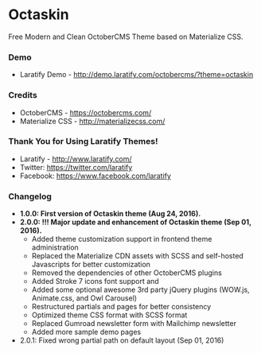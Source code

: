 # Octaskin
Free Modern and Clean OctoberCMS Theme based on Materialize CSS.

### Demo
- Laratify Demo - http://demo.laratify.com/octobercms/?theme=octaskin

### Credits
- OctoberCMS - https://octobercms.com/
- Materialize CSS - http://materializecss.com/

### Thank You for Using Laratify Themes!
- Laratify - http://www.laratify.com/
- Twitter: https://twitter.com/laratify
- Facebook: https://www.facebook.com/laratify

### Changelog
- **1.0.0: First version of Octaskin theme (Aug 24, 2016).**
- **2.0.0: !!! Major update and enhancement of Octaskin theme (Sep 01, 2016).**
  - Added theme customization support in frontend theme administration
  - Replaced the Materialize CDN assets with SCSS and self-hosted Javascripts for better customization
  - Removed the dependencies of other OctoberCMS plugins
  - Added Stroke 7 icons font support and
  - Added some optional awesome 3rd party jQuery plugins (WOW.js, Animate.css, and Owl Carousel)
  - Restructured partials and pages for better consistency
  - Optimized theme CSS format with SCSS format
  - Replaced Gumroad newsletter form with Mailchimp newsletter
  - Added more sample demo pages
- 2.0.1: Fixed wrong partial path on default layout (Sep 01, 2016)
